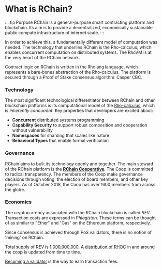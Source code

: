 # What is RChain?

::: tip Purpose
RChain is a general-purpose smart contracting platform and blockchain. Its aim is to provide a decentralized, economically sustainable public compute infrastructure of internet scale.
:::

In order to achieve this, a fundamentally different model of computation was needed. The technology that underlies RChain is the Rho-calculus, which enables concurrent computation on distributed systems. The RhoVM is at the very heart of the RChain network.

Contract logic on RChain is written in the Rholang language, which represents a bare-bones abstraction of the Rho-calculus. The platform is secured through a Proof of Stake consensus algorithm: Casper CBC.

### Technology

The most significant technological differentiator between RChain and other blockchain platforms is its computational model of the [Rho-calculus](platform/research.md#rho-calculus), which is _inherently concurrent_. Key properties that developers are excited about:

* **Concurrent** distributed systems programming
* **Capability Security** to support robust composition and cooperation without vulnerability
* **Namespaces** for sharding that scales like nature
* **Behavioral Types** that enable formal verification

### Governance

RChain aims to built its technology openly and together. The main steward of the RChain platform is the [**RChain Cooperative**](ecosystem/rchain-coop.html). The Coop is committed to radical transparency. The members of the Coop make governance decisions through voting, the election of board members, and other key players. As of October 2018, the Coop has over 1600 members from across the globe.


### Economics

The cryptocurrency associated with the RChain blockchain is called _REV_. Transaction costs are expressed in _Phlogiston_. These terms can be thought of as similar to "Ether" and "Gas" on the Ethereum platform, respectively.

Since consensus is achieved through PoS validators, there is no notion of 'mining' on RChain.
<!-- I think the "seniorage" stuff means this isn't true:
All tokens are minted in the genesis block.
-->
Total supply of REV is [1,000,000,000](https://etherscan.io/token/0x168296bb09e24a88805cb9c33356536b980d3fc5). A [distribution of RHOC](https://github.com/rchain/reference/blob/master/finance/rhoc.md) in and around the coop is updated from time to time.

[Becoming a validator](https://rchain-docs.netlify.com/ecosystem/token-economics.html)
is the way to earn transaction fees.
